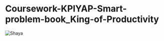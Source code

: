 # Coursework-KPIYAP-Smart-problem-book_King-of-Productivity
![Shaya](https://user-images.githubusercontent.com/71317131/183262891-7510f4d3-ac2e-476f-aab7-86be4239f297.png)
